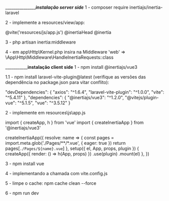 ________________________________________instalação server side_________________________
1 - composer require inertiajs/inertia-laravel

2 - implemente a resources/view/app:
<!DOCTYPE html>
<html>
  <head>
    <meta charset="utf-8" />
    <meta name="viewport" content="width=device-width, initial-scale=1.0, maximum-scale=1.0" />
    @vite('resources/js/app.js')
    @inertiaHead
  </head>
  <body>
    @inertia
  </body>
</html>

 3 - php artisan inertia:middleware

 4 -  em app\Http\Kernel.php insira na Middleware 'web' => 
     \App\Http\Middleware\HandleInertiaRequests::class

_________________________________________instalação client side______________________________
1 -  npm install @inertiajs/vue3 

1.1  - npm install laravel-vite-plugin@latest (verifique as versões das dependência no package.json para vitar conflito):

  "devDependencies": {
        "axios": "^1.6.4",
        "laravel-vite-plugin": "^1.0.0",
        "vite": "^5.4.11"
    },
    "dependencies": {
        "@inertiajs/vue3": "^1.2.0",
        "@vitejs/plugin-vue": "^5.1.5",
        "vue": "^3.5.12"
    }

2 -  implemente em resources\js\app.js

import { createApp, h } from 'vue'
import { createInertiaApp } from '@inertiajs/vue3'

createInertiaApp({
  resolve: name => {
    const pages = import.meta.glob('./Pages/**/*.vue', { eager: true })
    return pages[`./Pages/${name}.vue`]
  },
  setup({ el, App, props, plugin }) {
    createApp({ render: () => h(App, props) })
      .use(plugin)
      .mount(el)
  },
})

3 - npm install vue

4 - implementando a chamada com vite.config.js

5 - limpe o cache:
npm cache clean --force

6 -  npm run dev
